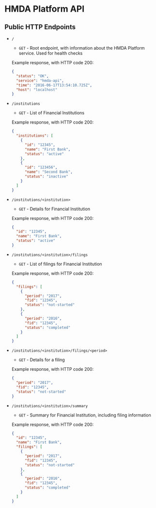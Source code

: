 # HMDA Platform API

## Public HTTP Endpoints

* `/`
    * `GET` - Root endpoint, with information about the HMDA Platform service. Used for health checks
    
    Example response, with HTTP code 200:
    
    ```json
    {
      "status": "OK",
      "service": "hmda-api",
      "time": "2016-06-17T13:54:10.725Z",
      "host": "localhost"
    }
    ```
    
    

* `/institutions`
    * `GET` - List of Financial Institutions
    
    Example response, with HTTP code 200: 
    
    ```json
    {
      "institutions": [
        {
          "id": "12345",
          "name": "First Bank",
          "status": "active"
        },
        {
          "id": "123456",
          "name": "Second Bank",
          "status": "inactive"
        }
      ]
    }
    ```

* `/institutions/<institution>`
    * `GET` - Details for Financial Institution
    
    Example response, with HTTP code 200: 
    
    ```json
    {
      "id": "12345",
      "name": "First Bank",
      "status": "active"
    }
    ```
    
* `/institutions/<institution>/filings`
    * `GET` - List of filings for Financial Institution
    
    Example response, with HTTP code 200:
    
    ```json
    {
      "filings": [
        {
          "period": "2017",
          "fid": "12345",
          "status": "not-started"
        },
        {
          "period": "2016",
          "fid": "12345",
          "status": "completed"
        }
      ]
    }
    ```
    
    
* `/institutions/<institution>/filings/<period>`
    * `GET` - Details for a filing
    
    Example response, with HTTP code 200:
    
    ```json
    {
      "period": "2017",
      "fid": "12345",
      "status": "not-started"
    }
    ```
    
* `/institutions/<institution>/summary`
    * `GET` - Summary for Financial Institution, including filing information
    
    Example response, with HTTP code 200:
    
    ```json
    {
      "id": "12345",
      "name": "First Bank",
      "filings": [
        {
          "period": "2017",
          "fid": "12345",
          "status": "not-started"
        },
        {
          "period": "2016",
          "fid": "12345",
          "status": "completed"
        }
      ]
    }
    ```